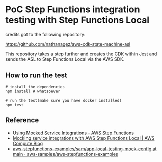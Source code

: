 # PoC Step Functions integration testing with Step Functions Local

credits got to the following repository:

https://github.com/nathanagez/aws-cdk-state-machine-asl

This repository takes a step further and creates the CDK within Jest and sends the ASL to Step Functions Local via the AWS SDK.

## How to run the test

```
# install the dependencies
npm install # whatsoever

# run the test(make sure you have docker installed)
npm test
```

## Reference

- [Using Mocked Service Integrations - AWS Step Functions](https://docs.aws.amazon.com/step-functions/latest/dg/sfn-local-test-sm-exec.html)
- [Mocking service integrations with AWS Step Functions Local | AWS Compute Blog](https://aws.amazon.com/jp/blogs/compute/mocking-service-integrations-with-aws-step-functions-local/)
- [aws-stepfunctions-examples/sam/app-local-testing-mock-config at main · aws-samples/aws-stepfunctions-examples](https://github.com/aws-samples/aws-stepfunctions-examples/tree/main/sam/app-local-testing-mock-config/)